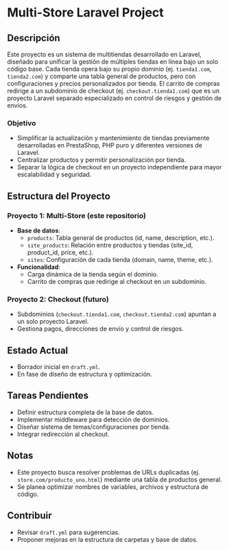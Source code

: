 # Multi-Store Laravel Project

## Descripción
Este proyecto es un sistema de multitiendas desarrollado en Laravel, diseñado para unificar la gestión de múltiples tiendas en línea bajo un solo código base. Cada tienda opera bajo su propio dominio (ej. `tienda1.com`, `tienda2.com`) y comparte una tabla general de productos, pero con configuraciones y precios personalizados por tienda. El carrito de compras redirige a un subdominio de checkout (ej. `checkout.tienda1.com`) que es un proyecto Laravel separado especializado en control de riesgos y gestión de envíos.

### Objetivo
- Simplificar la actualización y mantenimiento de tiendas previamente desarrolladas en PrestaShop, PHP puro y diferentes versiones de Laravel.
- Centralizar productos y permitir personalización por tienda.
- Separar la lógica de checkout en un proyecto independiente para mayor escalabilidad y seguridad.

## Estructura del Proyecto
### Proyecto 1: Multi-Store (este repositorio)
- **Base de datos**:
  - `products`: Tabla general de productos (id, name, description, etc.).
  - `site_products`: Relación entre productos y tiendas (site_id, product_id, price, etc.).
  - `sites`: Configuración de cada tienda (domain, name, theme, etc.).
- **Funcionalidad**:
  - Carga dinámica de la tienda según el dominio.
  - Carrito de compras que redirige al checkout en un subdominio.

### Proyecto 2: Checkout (futuro)
- Subdominios (`checkout.tienda1.com`, `checkout.tienda2.com`) apuntan a un solo proyecto Laravel.
- Gestiona pagos, direcciones de envío y control de riesgos.

## Estado Actual
- Borrador inicial en `draft.yml`.
- En fase de diseño de estructura y optimización.

## Tareas Pendientes
- Definir estructura completa de la base de datos.
- Implementar middleware para detección de dominios.
- Diseñar sistema de temas/configuraciones por tienda.
- Integrar redirección al checkout.

## Notas
- Este proyecto busca resolver problemas de URLs duplicadas (ej. `store.com/producto_uno.html`) mediante una tabla de productos general.
- Se planea optimizar nombres de variables, archivos y estructura de código.

## Contribuir
- Revisar `draft.yml` para sugerencias.
- Proponer mejoras en la estructura de carpetas y base de datos.